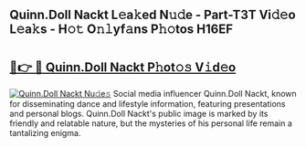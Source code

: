 ## Quinn.Doll Nackt L𝚎a𝚔ed N𝚞𝚍e - Part-T3T Vi𝚍𝚎o L𝚎a𝚔s - H𝚘𝚝 O𝚗𝚕yf𝚊ns P𝚑𝚘tos H16EF

# <h2><a href="http://kfbri2.oniu.top/?m=Quinn.Doll+Nackt">🔗👉 🔴 Quinn.Doll Nackt P𝚑ot𝚘𝚜 V𝚒d𝚎o</a></h2>

[![Quinn.Doll Nackt Nu𝚍e𝚜](https://i.imgur.com/0qMVB7G.gif)](http://kfbri2.oniu.top/?m=Quinn.Doll+Nackt)
Social media influencer Quinn.Doll Nackt, known for disseminating dance and lifestyle information, featuring presentations and personal blogs. Quinn.Doll Nackt's public image is marked by its friendly and relatable nature, but the mysteries of his personal life remain a tantalizing enigma.  
